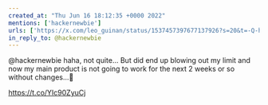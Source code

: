 ```yaml
---
created_at: "Thu Jun 16 18:12:35 +0000 2022"
mentions: ['hackernewbie']
urls: ['https://x.com/leo_guinan/status/1537457397677137926?s=20&t=-Q-hBJCqsyD3xUiFsx8MyQ']
in_reply_to: @hackernewbie
---
```


@hackernewbie haha, not quite... But did end up blowing out my limit and now my main product is not going to work for the next 2 weeks or so without changes...😬

https://t.co/YIc90ZyuCj